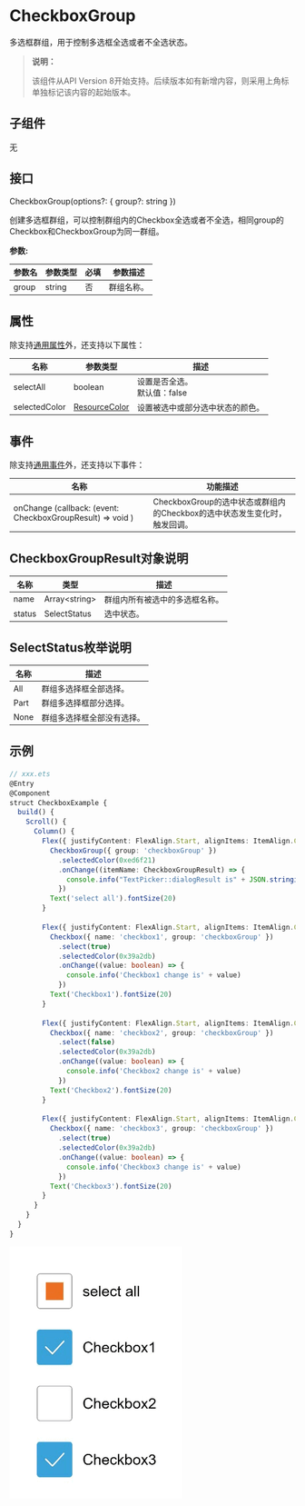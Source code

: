 # CheckboxGroup

多选框群组，用于控制多选框全选或者不全选状态。

>  **说明：**
>
>  该组件从API Version 8开始支持。后续版本如有新增内容，则采用上角标单独标记该内容的起始版本。

## 子组件

无

## 接口

CheckboxGroup(options?: { group?: string })

创建多选框群组，可以控制群组内的Checkbox全选或者不全选，相同group的Checkbox和CheckboxGroup为同一群组。

**参数:**



| 参数名 | 参数类型 | 必填 | 参数描述 |
| -------- | -------- | -------- | -------- |
| group | string | 否 | 群组名称。|

## 属性

除支持[通用属性](ts-universal-attributes-size.md)外，还支持以下属性：

| 名称 | 参数类型 | 描述 |
| -------- | -------- | -------- |
| selectAll | boolean | 设置是否全选。<br/>默认值：false |
| selectedColor | [ResourceColor](ts-types.md#resourcecolor8) | 设置被选中或部分选中状态的颜色。 |

## 事件

除支持[通用事件](ts-universal-events-click.md)外，还支持以下事件：

| 名称 | 功能描述 |
| -------- | -------- |
| onChange (callback: (event: CheckboxGroupResult) => void ) |CheckboxGroup的选中状态或群组内的Checkbox的选中状态发生变化时，触发回调。|

## CheckboxGroupResult对象说明
| 名称     | 类型   | 描述      |
| ------ | ------ | ------- |
| name   | Array&lt;string&gt; | 群组内所有被选中的多选框名称。 |
| status | SelectStatus | 选中状态。 |

## SelectStatus枚举说明

| 名称  | 描述 |
| ----- | -------------------- |
| All   | 群组多选择框全部选择。 |
| Part  | 群组多选择框部分选择。 |
| None  | 群组多选择框全部没有选择。 |


## 示例

```ts
// xxx.ets
@Entry
@Component
struct CheckboxExample {
  build() {
    Scroll() {
      Column() {
        Flex({ justifyContent: FlexAlign.Start, alignItems: ItemAlign.Center }) {
          CheckboxGroup({ group: 'checkboxGroup' })
            .selectedColor(0xed6f21)
            .onChange((itemName: CheckboxGroupResult) => {
              console.info("TextPicker::dialogResult is" + JSON.stringify(itemName))
            })
          Text('select all').fontSize(20)
        }

        Flex({ justifyContent: FlexAlign.Start, alignItems: ItemAlign.Center }) {
          Checkbox({ name: 'checkbox1', group: 'checkboxGroup' })
            .select(true)
            .selectedColor(0x39a2db)
            .onChange((value: boolean) => {
              console.info('Checkbox1 change is' + value)
            })
          Text('Checkbox1').fontSize(20)
        }

        Flex({ justifyContent: FlexAlign.Start, alignItems: ItemAlign.Center }) {
          Checkbox({ name: 'checkbox2', group: 'checkboxGroup' })
            .select(false)
            .selectedColor(0x39a2db)
            .onChange((value: boolean) => {
              console.info('Checkbox2 change is' + value)
            })
          Text('Checkbox2').fontSize(20)
        }

        Flex({ justifyContent: FlexAlign.Start, alignItems: ItemAlign.Center }) {
          Checkbox({ name: 'checkbox3', group: 'checkboxGroup' })
            .select(true)
            .selectedColor(0x39a2db)
            .onChange((value: boolean) => {
              console.info('Checkbox3 change is' + value)
            })
          Text('Checkbox3').fontSize(20)
        }
      }
    }
  }
}
```
![](figures/checkboxgroup.gif)
